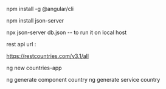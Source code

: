 npm install -g @angular/cli

npm install json-server

npx json-server db.json  -- to run it on local host

rest api url :

https://restcountries.com/v3.1/all

ng new countries-app

ng generate component country
ng generate service country

